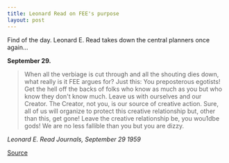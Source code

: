 ```yaml
---
title: Leonard Read on FEE's purpose
layout: post
---
```


Find of the day. Leonard E. Read takes down the central planners once again...

**September 29.**

>When all the verbiage is cut through and all the shouting dies down, what really is it FEE argues for? Just this: You preposterous egotists! Get the hell off the backs of folks who know as much as you but who know they don't know much. Leave us with ourselves
and our Creator. The Creator, not you, is our source of creative action. Sure, all of us will organize to protect this creative relationship but, other than this, get gone! Leave the creative relationship be, you wou1dbe gods! We are no less fallible than you but you are dizzy.

<cite>Leonard E. Read Journals, September 29 1959</cite>

[Source](https://history.fee.org/leonard-read-journal/1959/leonard-e-read-journal-september-1959/)
